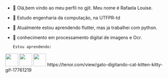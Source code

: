- 👋 Olá,bem vindo ao meu perfil no gjit. Meu nome é Rafaela Louise.
- 👀 Estudo engenharia da computação, na UTFPR-td
- 🌱 Atualmente estou aprendendo flutter, mas ja trabalhei com python.
- 💞️ conhecimento em processamento digital de imagens e Ocr.

      Estou aprendendo:

<img src="https://cdn.jsdelivr.net/gh/devicons/devicon/icons/dart/dart-original.svg" width="40" height="40"/> 
<img src="https://cdn.jsdelivr.net/gh/devicons/devicon/icons/flutter/flutter-original.svg" width="40" height="40"/>
<img src="https://cdn.jsdelivr.net/gh/devicons/devicon/icons/python/python-original.svg" width="40" height="40"/>
https://tenor.com/view/gato-digitando-cat-kitten-kitty-gif-17761219
<!---
rraaffaa98/rraaffaa98 is a ✨ special ✨ repository because its `README.md` (this file) appears on your GitHub profile.
You can click the Preview link to take a look at your changes.
--->
